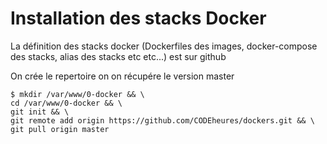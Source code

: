 # Installation des stacks Docker

La définition des stacks docker (Dockerfiles des images, docker-compose des stacks, alias des stacks etc etc...) 
est sur github

On crée le repertoire on on récupére le version master

```
$ mkdir /var/www/0-docker && \
cd /var/www/0-docker && \
git init && \
git remote add origin https://github.com/CODEheures/dockers.git && \
git pull origin master
```

